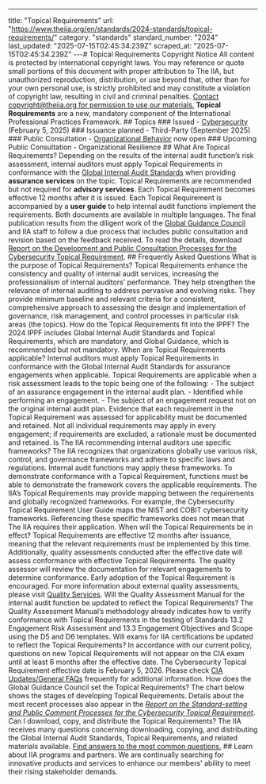 ---
title: "Topical Requirements"
url: "https://www.theiia.org/en/standards/2024-standards/topical-requirements/"
category: "standards"
standard_number: "2024"
last_updated: "2025-07-15T02:45:34.239Z"
scraped_at: "2025-07-15T02:45:34.239Z"
---# Topical Requirements Copyright Notice All content is protected by international copyright laws. You may reference or quote small portions of this document with proper attribution to The IIA, but unauthorized reproduction, distribution, or use beyond that, other than for your own personal use, is strictly prohibited and may constitute a violation of copyright law, resulting in civil and criminal penalties. [Contact copyright@theiia.org for permission to use our materials.](mailto:copyright@theiia.org) **Topical Requirements** are a new, mandatory component of the International Professional Practices Framework. ## Topics ### Issued - [Cybersecurity](/en/standards/2024-standards/topical-requirements/cybersecurity/) (February 5, 2025) ### Issuance planned - Third-Party (September 2025) ### Public Consultation - [Organizational Behavior](/en/standards/2024-standards/topical-requirements/public-comment-period/) now open ### Upcoming Public Consultation - Organizational Resilience ## What Are Topical Requirements? Depending on the results of the internal audit function&rsquo;s risk assessment, internal auditors must apply Topical Requirements in conformance with the [Global Internal Audit Standards](/en/standards/2024-standards/global-internal-audit-standards/) when providing **assurance services** on the topic. Topical Requirements are recommended but not required for **advisory services**. Each Topical Requirement becomes effective 12 months after it is issued. Each Topical Requirement is accompanied by a **user guide** to help internal audit functions implement the requirements. Both documents are available in multiple languages. The final publication results from the diligent work of the [Global Guidance Council](/en/standards/2024-standards/governance-process-and-due-diligence/global-guidance-council/) and IIA staff to follow a due process that includes public consultation and revision based on the feedback received. To read the details, download [Report on the Development and Public Consultation Processes for the Cybersecurity Topical Requirement](/globalassets/site/standards/topical-requirements/cybersecurity/report_on_cybersecurity_topical_requirement_processes.pdf). ## Frequently Asked Questions What is the purpose of Topical Requirements? Topical Requirements enhance the consistency and quality of internal audit services, increasing the professionalism of internal auditors&rsquo; performance. They help strengthen the relevance of internal auditing to address pervasive and evolving risks. They provide minimum baseline and relevant criteria for a consistent, comprehensive approach to assessing the design and implementation of governance, risk management, and control processes in particular risk areas (the topics). How do the Topical Requirements fit into the IPPF? The 2024 IPPF includes Global Internal Audit Standards and Topical Requirements, which are mandatory, and Global Guidance, which is recommended but not mandatory. When are Topical Requirements applicable? Internal auditors must apply Topical Requirements in conformance with the Global Internal Audit Standards for assurance engagements when applicable. Topical Requirements are applicable when a risk assessment leads to the topic being one of the following: - The subject of an assurance engagement in the internal audit plan. - Identified while performing an engagement. - The subject of an engagement request not on the original internal audit plan. Evidence that each requirement in the Topical Requirement was assessed for applicability must be documented and retained. Not all individual requirements may apply in every engagement; if requirements are excluded, a rationale must be documented and retained. Is The IIA recommending internal auditors use specific frameworks? The IIA recognizes that organizations globally use various risk, control, and governance frameworks and adhere to specific laws and regulations. Internal audit functions may apply these frameworks. To demonstrate conformance with a Topical Requirement, functions must be able to demonstrate the framework covers the applicable requirements. The IIA&rsquo;s Topical Requirements may provide mapping between the requirements and globally recognized frameworks. For example, the Cybersecurity Topical Requirement User Guide maps the NIST and COBIT cybersecurity frameworks. Referencing these specific frameworks does not mean that The IIA requires their application. When will the Topical Requirements be in effect? Topical Requirements are effective 12 months after issuance, meaning that the relevant requirements must be implemented by this time. Additionally, quality assessments conducted after the effective date will assess conformance with effective Topical Requirements. The quality assessor will review the documentation for relevant engagements to determine conformance. Early adoption of the Topical Requirement is encouraged. For more information about external quality assessments, please visit [Quality Services](/en/group-services/quality-assurance/quality-services/). Will the Quality Assessment Manual for the internal audit function be updated to reflect the Topical Requirements? The Quality Assessment Manual&rsquo;s methodology already indicates how to verify conformance with Topical Requirements in the testing of Standards 13.2 Engagement Risk Assessment and 13.3 Engagement Objectives and Scope using the D5 and D6 templates. Will exams for IIA certifications be updated to reflect the Topical Requirements? In accordance with our current policy, questions on new Topical Requirements will not appear on the CIA exam until at least 6 months after the effective date. The Cybersecurity Topical Requirement effective date is February 5, 2026. Please check [CIA Updates/General FAQs](/en/certifications/general-faqs/) frequently for additional information. How does the Global Guidance Council set the Topical Requirements? The chart below shows the stages of developing Topical Requirements. Details about the most recent processes also appear in the [*Report on the Standard-setting and Public Comment Processes for the Cybersecurity Topical Requirement*](/globalassets/site/standards/topical-requirements/cybersecurity/report_on_cybersecurity_topical_requirement_processes.pdf). Can I download, copy, and distribute the Topical Requirements? The IIA receives many questions concerning downloading, copying, and distributing the Global Internal Audit Standards, Topical Requirements, and related materials available. [Find answers to the most common questions.](/en/standards/2024-standards/global-internal-audit-standards-copyright-notice/) ## Learn about IIA programs and partners. We are continually searching for innovative products and services to enhance our members' ability to meet their rising stakeholder demands.